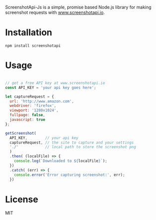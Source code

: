 ScreenshotApi-Js is a simple, promise based Node.js library for making
screenshot requests with www.screenshotapi.io.

# Installation
```
npm install screenshotapi
```

# Usage

```javascript

// get a free API key at www.screenshotapi.io
const API_KEY = 'your api key goes here';

let captureRequest = {
  url: 'http://www.amazon.com',
  webdriver: 'firefox',
  viewport: '1280x1024',
  fullpage: false,
  javascript: true
};

getScreenshot(
  API_KEY,        // your api key
  captureRequest, // the site to capture and your settings
  './'            // local path to store the screenshot png
  )
  .then( (localFile) => {
    console.log(`Downloaded to ${localFile}`);
  })
  .catch( (err) => {
    console.error('Error capturing screenshot:', err);
  })
```

# License

MIT
